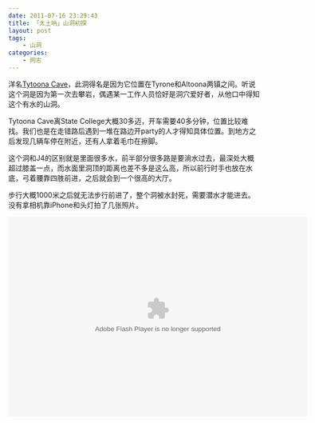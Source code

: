 ```yaml
---
date: 2011-07-16 23:29:43
title: 「太土呐」山洞初探
layout: post
tags:
    - 山洞
categories:
    - 网志
---
```

洋名[Tytoona Cave](http://en.wikipedia.org/wiki/Tytoona_Cave)，此洞得名是因为它位置在Tyrone和Altoona两镇之间。听说这个洞是因为第一次去攀岩，偶遇某一工作人员恰好是洞穴爱好者，从他口中得知这个有水的山洞。

Tytoona Cave离State College大概30多迈，开车需要40多分钟，位置比较难找。我们也是在走错路后遇到一堆在路边开party的人才得知具体位置。到地方之后发现几辆车停在附近，还有人拿着毛巾在擦脚。

这个洞和J4的区别就是里面很多水，前半部分很多路是要淌水过去，最深处大概超过膝盖一点，而水面里洞顶的距离也差不多是这么高，所以前行时手也放在水底，弓着腰靠四肢前进，之后就会到一个很高的大厅。

步行大概1000米之后就无法步行前进了，整个洞被水封死，需要潜水才能进去。没有拿相机靠iPhone和头灯拍了几张照片。

<embed type="application/x-shockwave-flash" src="https://picasaweb.google.com/s/c/bin/slideshow.swf" width="600" height="400" flashvars="host=picasaweb.google.com&captions=1&noautoplay=1&hl=en_US&feat=flashalbum&RGB=0x000000&feed=https%3A%2F%2Fpicasaweb.google.com%2Fdata%2Ffeed%2Fapi%2Fuser%2Fztpala%2Falbumid%2F5630158955145536033%3Falt%3Drss%26kind%3Dphoto%26hl%3Den_US" pluginspage="http://www.macromedia.com/go/getflashplayer"></embed>

